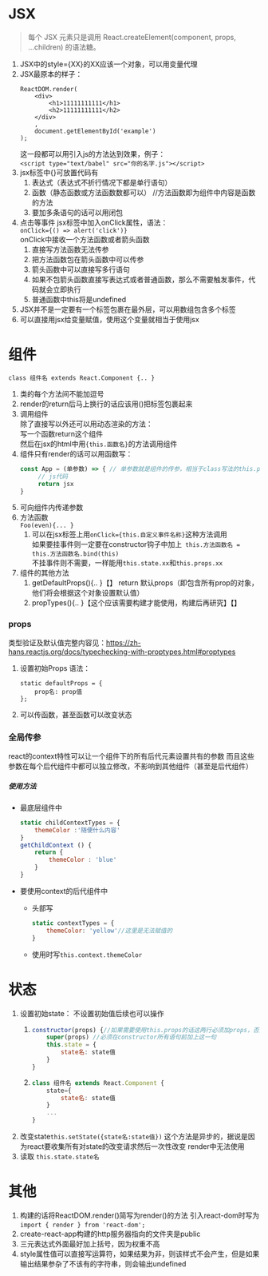 # JSX
> 每个 JSX 元素只是调用 React.createElement(component, props, ...children) 的语法糖。
1. JSX中的style={XX}的XX应该一个对象，可以用变量代理
1. JSX最原本的样子：
   ```
   ReactDOM.render(
       <div>
           <h1>11111111111</h1>
           <h2>11111111111</h2>
       </div>
       ,
       document.getElementById('example')
   );
   ```
   这一段都可以用引入js的方法达到效果，例子：  
   `<script type="text/babel" src="你的名字.js"></script>`
1. jsx标签中{}可放置代码有
    1. 表达式（表达式不折行情况下都是单行语句）
    1. 函数（静态函数或方法函数数都可以）  //方法函数即为组件中内容是函数的方法
    1. 要加多条语句的话可以用闭包
1. 点击等事件
   jsx标签中加入onClick属性，语法：  
   `onClick={() => alert('click')}`  
   onClick中接收一个方法函数或者箭头函数  
   1. 直接写方法函数无法传参
   1. 把方法函数包在箭头函数中可以传参
   1. 箭头函数中可以直接写多行语句
   1. 如果不包箭头函数直接写表达式或者普通函数，那么不需要触发事件，代码就会立即执行
   1. 普通函数中this将是undefined
1. JSX并不是一定要有一个标签包裹在最外层，可以用数组包含多个标签
1. 可以直接用jsx给变量赋值，使用这个变量就相当于使用jsx


# 组件
`class 组件名 extends React.Component {.. }`
1. 类的每个方法间不能加逗号
1. render的return后马上换行的话应该用()把标签包裹起来 
1. 调用组件  
   除了直接写以外还可以用动态渲染的方法：  
   写一个函数return这个组件  
   然后在jsx的html中用`{this.函数名}`的方法调用组件  
1. 组件只有render的话可以用函数写：     
   ```      js
   const App = (单参数) => { // 单参数就是组件的传参，相当于class写法的this.props
	    // js代码
	    return jsx
   }
   ```
1. 可向组件内传递参数  
1. 方法函数    
   `Foo(even){... }`
   1. 可以在jsx标签上用`onClick={this.自定义事件名称}`这种方法调用    
      如果要挂事件则一定要在constructor钩子中加上` this.方法函数名 = this.方法函数名.bind(this)`    
      不挂事件则不需要，一样能用`this.state.xx`和`this.props.xx`
1. 组件的其他方法
	1. getDefaultProps(){.. }【】
	   return 默认props（即包含所有prop的对象，他们将会根据这个对象设置默认值）
	1. propTypes(){.. }【这个应该需要构建才能使用，构建后再研究】【】
	



### props

类型验证及默认值完整内容见：https://zh-hans.reactjs.org/docs/typechecking-with-proptypes.html#proptypes

1. 设置初始Props
   语法：

   ```
   static defaultProps = {
       prop名: prop值
   };
   ````

1. 可以传函数，甚至函数可以改变状态



### 全局传参

react的context特性可以让一个组件下的所有后代元素设置共有的参数
而且这些参数在每个后代组件中都可以独立修改，不影响到其他组件（甚至是后代组件）

##### 使用方法

- 最底层组件中

  ```js
  static childContextTypes = {
      themeColor :'随便什么内容'
  }
  getChildContext () {
      return {
          themeColor : 'blue'
      }
  }
  ```

- 要使用context的后代组件中
  - 头部写

    ```js
    static contextTypes = {
        themeColor: 'yellow'//这里是无法赋值的
    }
    ```
  - 使用时写`this.context.themeColor`





# 状态
1. 设置初始state：
   不设置初始值后续也可以操作
    1. ```js
       constructor(props) {//如果需要使用this.props的话这两行必须加props，否则不需要
           super(props) //必须在constructor所有语句前加上这一句
           this.state = { 
               state名: state值
           } 
       }
       ```
    1. ```js
       class 组件名 extends React.Component {
           state={
               state名: state值
           }
           ...
       }
       ```
1. 改变state`this.setState({state名:state值})`
   这个方法是异步的，据说是因为react要收集所有对state的改变请求然后一次性改变
   render中无法使用
1. 读取 `this.state.state名`




# 其他
1. 构建的话将ReactDOM.render()简写为render()的方法
   引入react-dom时写为`
   import { render } from 'react-dom';
   `
1. create-react-app构建的http服务器指向的文件夹是public
1. 三元表达式外面最好加上括号，因为权重不高
1. style属性值可以直接写运算符，如果结果为非，则该样式不会产生，但是如果输出结果参杂了不该有的字符串，则会输出undefined
